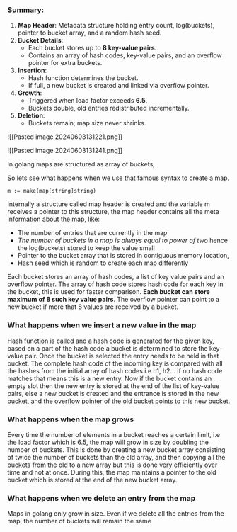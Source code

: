 ### Summary:
1. **Map Header**: Metadata structure holding entry count, log(buckets), pointer to bucket array, and a random hash seed.
2. **Bucket Details**:
    - Each bucket stores up to **8 key-value pairs**.
    - Contains an array of hash codes, key-value pairs, and an overflow pointer for extra buckets.
3. **Insertion**:
    - Hash function determines the bucket.
    - If full, a new bucket is created and linked via overflow pointer.
4. **Growth**:
    - Triggered when load factor exceeds **6.5**.
    - Buckets double, old entries redistributed incrementally.
5. **Deletion**:
    - Buckets remain; map size never shrinks.

![[Pasted image 20240603131221.png]]

![[Pasted image 20240603131241.png]]

In golang maps are structured as array of buckets,

So lets see what happens when we use that famous syntax to create a map.

```
m := make(map[string]string)
```

Internally a structure called map header is created and the variable m receives a pointer to this structure, the map header contains all the meta information about the map, like:

- The number of entries that are currently in the map
- _The number of buckets in a map is always equal to power of two_ hence the log(buckets) stored to keep the value small
- Pointer to the bucket array that is stored in contiguous memory location,
- Hash seed which is random to create each map differently

Each bucket stores an array of hash codes, a list of key value pairs and an overflow pointer. The array of hash code stores hash code for each key in the bucket, this is used for faster comparison. **Each bucket can store maximum of 8 such key value pairs**. The overflow pointer can point to a new bucket if more that 8 values are received by a bucket.

### **What happens when we insert a new value in the map**

Hash function is called and a hash code is generated for the given key, based on a part of the hash code a bucket is determined to store the key-value pair. Once the bucket is selected the entry needs to be held in that bucket. The complete hash code of the incoming key is compared with all the hashes from the initial array of hash codes i.e h1, h2... if no hash code matches that means this is a new entry. Now if the bucket contains an empty slot then the new entry is stored at the end of the list of key-value pairs, else a new bucket is created and the entrance is stored in the new bucket, and the overflow pointer of the old bucket points to this new bucket.

### **What happens when the map grows**

Every time the number of elements in a bucket reaches a certain limit, i.e the load factor which is 6.5, the map will grow in size by doubling the number of buckets. This is done by creating a new bucket array consisting of twice the number of buckets than the old array, and then copying all the buckets from the old to a new array but this is done very efficiently over time and not at once. During this, the map maintains a pointer to the old bucket which is stored at the end of the new bucket array.

### **What happens when we delete an entry from the map**

Maps in golang only grow in size. Even if we delete all the entries from the map, the number of buckets will remain the same
